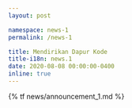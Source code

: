```yaml
---
layout: post

namespace: news-1
permalink: /news-1

title: Mendirikan Dapur Kode
title-i18n: news.1
date: 2020-08-08 00:00:00-0400
inline: true
---
```


{% tf news/announcement_1.md %}
